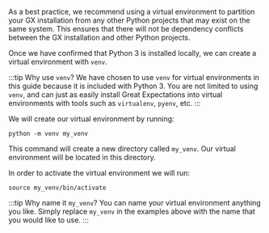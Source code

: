 As a best practice, we recommend using a virtual environment to partition your GX installation from any other Python projects that may exist on the same system.  This ensures that there will not be dependency conflicts between the GX installation and other Python projects.

Once we have confirmed that Python 3 is installed locally, we can create a virtual environment with `venv`.

:::tip Why use `venv`?
We have chosen to use `venv` for virtual environments in this guide because it is included with Python 3. You are not limited to using `venv`, and can just as easily install Great Expectations into virtual environments with tools such as `virtualenv`, `pyenv`, etc.
:::

We will create our virtual environment by running:

```console title="Terminal command"
python -m venv my_venv
```

This command will create a new directory called `my_venv`.  Our virtual environment will be located in this directory.

In order to activate the virtual environment we will run:

```console title="Terminal command"
source my_venv/bin/activate
```

:::tip Why name it `my_venv`?
You can name your virtual environment anything you like.  Simply replace `my_venv` in the examples above with the name that you would like to use.
:::